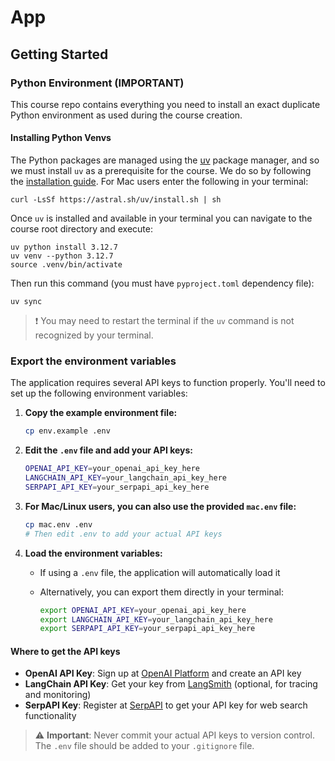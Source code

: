 # App

## Getting Started

### Python Environment (IMPORTANT)

This course repo contains everything you need to install an exact duplicate Python environment as used during the course creation.

#### Installing Python Venvs

The Python packages are managed using the [uv](https://github.com/astral-sh/uv) package manager, and so we must install `uv` as a prerequisite for the course. We do so by following the [installation guide](https://docs.astral.sh/uv/#getting-started). For Mac users enter the following in your terminal:

```
curl -LsSf https://astral.sh/uv/install.sh | sh
```

Once `uv` is installed and available in your terminal you can navigate to the course root directory and execute:

```
uv python install 3.12.7
uv venv --python 3.12.7
source .venv/bin/activate
```

Then run this command (you must have `pyproject.toml` dependency file):
```
uv sync
```

>❗️ You may need to restart the terminal if the `uv` command is not recognized by your terminal.


### Export the environment variables 

The application requires several API keys to function properly. You'll need to set up the following environment variables:

1. **Copy the example environment file:**

   ```bash
   cp env.example .env
   ```

2. **Edit the `.env` file and add your API keys:**

   ```bash
   OPENAI_API_KEY=your_openai_api_key_here
   LANGCHAIN_API_KEY=your_langchain_api_key_here
   SERPAPI_API_KEY=your_serpapi_api_key_here
   ```

3. **For Mac/Linux users, you can also use the provided `mac.env` file:**

   ```bash
   cp mac.env .env
   # Then edit .env to add your actual API keys
   ```

4. **Load the environment variables:**
   - If using a `.env` file, the application will automatically load it
   - Alternatively, you can export them directly in your terminal:

     ```bash
     export OPENAI_API_KEY=your_openai_api_key_here
     export LANGCHAIN_API_KEY=your_langchain_api_key_here
     export SERPAPI_API_KEY=your_serpapi_api_key_here
     ```

#### Where to get the API keys

- **OpenAI API Key**: Sign up at [OpenAI Platform](https://platform.openai.com/) and create an API key
- **LangChain API Key**: Get your key from [LangSmith](https://smith.langchain.com/) (optional, for tracing and monitoring)
- **SerpAPI Key**: Register at [SerpAPI](https://serpapi.com/) to get your API key for web search functionality

> ⚠️ **Important**: Never commit your actual API keys to version control. The `.env` file should be added to your `.gitignore` file.